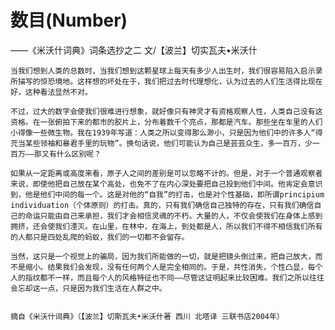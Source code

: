 # 数目\(Number\)

——《米沃什词典》词条选抄之二                                                                     文/【波兰】切实瓦夫•米沃什   
  
    当我们想到人类的总数时，当我们想到这颗星球上每天有多少人出生时，我们很容易陷入启示录所描写的惊恐境地。这样想的坏处在于，我们把过去时代理想化，认为过去的人们生活得比现在好，这种看法显然不对。  
      
    不过，过大的数字会使我们很难进行想象，就好像只有神灵才有资格观察人性，人类自己没有这资格。在一张俯拍下来的都市的胶片上，分布着数千个亮点，那都是汽车。那些坐在车里的人们小得像一些微生物。我在1939年写道：人类之所以变得那么渺小，只是因为他们中的许多人“得充当某些领袖和暴君手里的玩物”。换句话说，他们可能认为自己是芸芸众生，多一百万，少一百万——那又有什么区别呢？  
      
    如果从一定距离或高度来看，原子人之间的差别是可以忽略不计的。但是，对于一个普通观察者来说，即使他把自己放在某个高处，也免不了在内心深处要把自己投到他们中间。他肯定会意识到，他是他们中间的每一个。这是对他的“自我”的打击，也是对个性基础，即所谓principium individuation（个体原则）的打击。真的，只有我们确信自己独特的存在，只有我们确信自己的命运只能由自己来承担，我们才会相信灵魂的不朽。大量的人，不仅会使我们在身体上感到拥挤，还会使我们湮灭。在山里，在林中，在海上，到处都是人，所以我们不得不相信我们所有的人都只是四处乱爬的蚂蚁，我们的一切都不会留存。  
      
    当然，这只是一个视觉上的骗局，因为我们所能做的一切，就是把镜头倒过来，把自己放大，而不是缩小。结果我们会发现，没有任何两个人是完全相同的。于是，共性消失，个性凸显，每个人的指纹都不一样，而且每个人的风格特征也不同——尽管这证明起来比较困难。我们之所以往往会忘却这一点，只是因为我们生活在人群之中。

  
    摘自《米沃什词典》（【波兰】切斯瓦夫•米沃什著 西川 北塔译 三联书店2004年）

